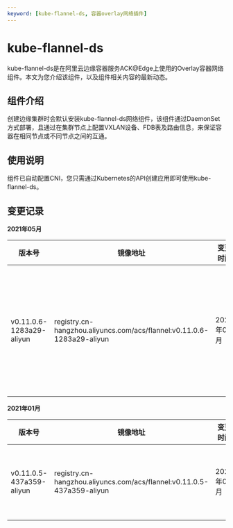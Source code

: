 ```yaml
---
keyword: [kube-flannel-ds, 容器overlay网络插件]
---
```


# kube-flannel-ds

kube-flannel-ds是在阿里云边缘容器服务ACK@Edge上使用的Overlay容器网络组件。本文为您介绍该组件，以及组件相关内容的最新动态。

## 组件介绍

创建边缘集群时会默认安装kube-flannel-ds网络组件，该组件通过DaemonSet方式部署，且通过在集群节点上配置VXLAN设备、FDB表及路由信息，来保证容器在相同节点或不同节点之间的互通。

## 使用说明

组件已自动配置CNI，您只需通过Kubernetes的API创建应用即可使用kube-flannel-ds。

## 变更记录

**2021年05月**

|版本号|镜像地址|变更时间|变更内容|变更影响|
|---|----|----|----|----|
|v0.11.0.6-1283a29-aliyun|registry.cn-hangzhou.aliyuncs.com/acs/flannel:v0.11.0.6-1283a29-aliyun|2021年05月|新增启动参数：enable-cloud-edge-isolate，支持配置边缘节点与云端节点之间互通Overlay路由。|此次升级不会对业务造成影响。|

**2021年01月**

|版本号|镜像地址|变更时间|变更内容|变更影响|
|---|----|----|----|----|
|v0.11.0.5-437a359-aliyun|registry.cn-hangzhou.aliyuncs.com/acs/flannel:v0.11.0.5-437a359-aliyun|2021年01月|无。|此次升级不会对业务造成影响。|

